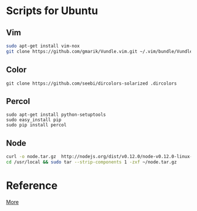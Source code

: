 # Scripts for Ubuntu

## Vim
```bash
sudo apt-get install vim-nox
git clone https://github.com/gmarik/Vundle.vim.git ~/.vim/bundle/Vundle.vim
```
## Color
```
git clone https://github.com/seebi/dircolors-solarized .dircolors
```

## Percol
```
sudo apt-get install python-setuptools
sudo easy_install pip
sudo pip install percol
```

## Node

```bash
curl -o node.tar.gz  http://nodejs.org/dist/v0.12.0/node-v0.12.0-linux-x64.tar.gz
cd /usr/local && sudo tar --strip-components 1 -zxf ~/node.tar.gz
```

# Reference

[More](https://gist.github.com/72d8255ce2d90e568571)
